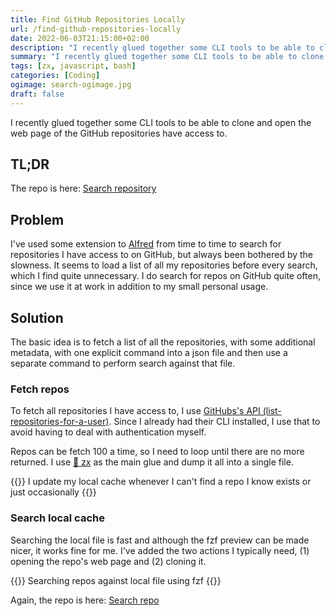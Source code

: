 ```yaml
---
title: Find GitHub Repositories Locally
url: /find-github-repositories-locally
date: 2022-06-03T21:15:00+02:00
description: "I recently glued together some CLI tools to be able to clone and open the web page of the GitHub repositories  have access to."
summary: "I recently glued together some CLI tools to be able to clone and open the web page of the GitHub repositories  have access to."
tags: [zx, javascript, bash]
categories: [Coding]
ogimage: search-ogimage.jpg
draft: false
---
```


I recently glued together some CLI tools to be able to clone and open the web page of the GitHub repositories  have access to.

## TL;DR

The repo is here: [Search repository][1]

## Problem

I've used some extension to [Alfred][2] from time to time to search for repositories I have access to on GitHub, but always been bothered by the slowness. It seems to load a list of all my repositories before every search, which I find quite unnecessary. I do search for repos on GitHub quite often, since we use it at work in addition to my small personal usage.

## Solution

The basic idea is to fetch a list of all the repositories, with some additional metadata, with one explicit command into a json file and then use a separate command to perform search against that file.

### Fetch repos

To fetch all repositories I have access to, I use [GitHubs's API (list-repositories-for-a-user)][3]. Since I already had their CLI installed, I use that to avoid having to deal with authentication myself.

Repos can be fetch 100 a time, so I need to loop until there are no more returned. I use [🐚 zx][4] as the main glue and dump it all into a single file.

{{<post-image image="refresh-index.gif" alt="Refresh index of repositories">}}
I update my local cache whenever I can't find a repo I know exists or just occasionally
{{</post-image>}}

### Search local cache

Searching the local file is fast and although the fzf preview can be made nicer, it works fine for me. I've added the two actions I typically need, (1) opening the repo's web page and (2) cloning it.

{{<post-image image="search.gif" alt="Search repos locally">}}
Searching repos against local file using fzf
{{</post-image>}}

Again, the repo is here: [Search repo][1]

[1]: https://github.com/henriksommerfeld/search-repo.git
[2]: https://www.alfredapp.com/
[3]: https://docs.github.com/en/rest/repos/repos#list-repositories-for-a-user
[4]: https://github.com/google/zx
